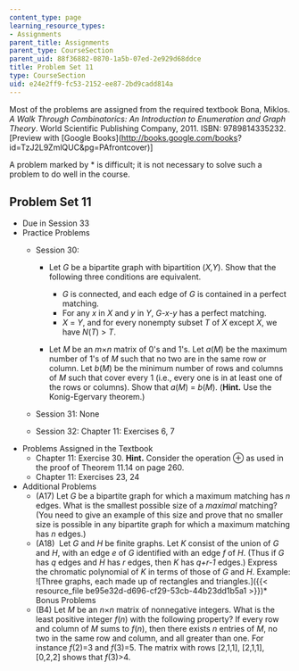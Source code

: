 ```yaml
---
content_type: page
learning_resource_types:
- Assignments
parent_title: Assignments
parent_type: CourseSection
parent_uid: 88f36882-0870-1a5b-07ed-2e929d68ddce
title: Problem Set 11
type: CourseSection
uid: e24e2ff9-fc53-2152-ee87-2bd9cadd814a
---
```


Most of the problems are assigned from the required textbook Bona, Miklos. _A Walk Through Combinatorics: An Introduction to Enumeration and Graph Theory_. World Scientific Publishing Company, 2011. ISBN: 9789814335232. \[Preview with [Google Books](http://books.google.com/books?
id=TzJ2L9ZmlQUC&pg=PAfrontcover)\]

A problem marked by \* is difficult; it is not necessary to solve such a problem to do well in the course.

Problem Set 11
--------------

*   Due in Session 33
*   Practice Problems
    *   Session 30:
        
        *   Let _G_ be a bipartite graph with bipartition (_X,Y_). Show that the following three conditions are equivalent.
            *   _G_ is connected, and each edge of _G_ is contained in a perfect matching.
            *   For any _x_ in _X_ and _y_ in _Y_, _G-x-y_ has a perfect matching.
            *   _X_ = _Y_, and for every nonempty subset _T_ of _X_ except _X_, we have _N_(_T_) > _T_.
        
        *   Let _M_ be an _m_×_n_ matrix of 0's and 1's. Let _a_(_M_) be the maximum number of 1's of _M_ such that no two are in the same row or column. Let _b_(_M_) be the minimum number of rows and columns of _M_ such that cover every 1 (i.e., every one is in at least one of the rows or columns). Show that _a_(_M_) = _b_(_M_). (**Hint.** Use the Konig-Egervary theorem.)
    *   Session 31: None
    *   Session 32: Chapter 11: Exercises 6, 7
*   Problems Assigned in the Textbook
    *   Chapter 11: Exercise 30. **Hint.** Consider the operation ⊕ as used in the proof of Theorem 11.14 on page 260.
    *   Chapter 11: Exercises 23, 24
*   Additional Problems
    *   (A17) Let _G_ be a bipartite graph for which a maximum matching has _n_ edges. What is the smallest possible size of a _maximal_ matching? (You need to give an example of this size and prove that no smaller size is possible in any bipartite graph for which a maximum matching has _n_ edges.)
    *   (A18)  Let _G_ and _H_ be finite graphs. Let _K_ consist of the union of _G_ and _H_, with an edge _e_ of _G_ identified with an edge _f_ of _H_. (Thus if _G_ has _q_ edges and _H_ has _r_ edges, then _K_ has _q+r-1_ edges.) Express the chromatic polynomial of _K_ in terms of those of _G_ and _H_. Example:
![Three graphs, each made up of rectangles and triangles.]({{< resource_file be95e32d-d696-cf29-53cb-44b23dd1b5a1 >}})*   Bonus Problems
    *   (B4) Let _M_ be an _n_×_n_ matrix of nonnegative integers. What is the least positive integer _f_(_n_) with the following property? If every row and column of _M_ sums to _f_(_n_), then there exists _n_ entries of _M_, no two in the same row and column, and all greater than one. For instance _f_(2)=3 and _f_(3)=5. The matrix with rows \[2,1,1\], \[2,1,1\], \[0,2,2\] shows that _f_(3)>4.